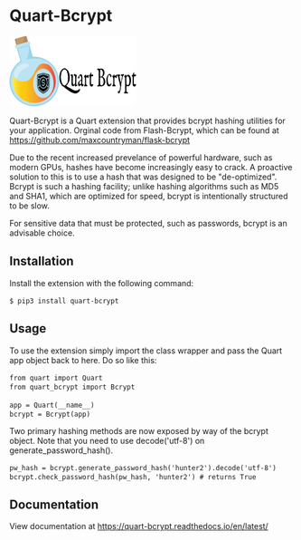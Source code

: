 # Quart-Bcrypt

![Quart Bcrypt Logo](logos/logo.png)

Quart-Bcrypt is a Quart extension that provides bcrypt hashing utilities for
your application. Orginal code from Flash-Bcrypt, which can be found at
https://github.com/maxcountryman/flask-bcrypt

Due to the recent increased prevelance of powerful hardware, such as modern
GPUs, hashes have become increasingly easy to crack. A proactive solution to
this is to use a hash that was designed to be "de-optimized". Bcrypt is such
a hashing facility; unlike hashing algorithms such as MD5 and SHA1, which are
optimized for speed, bcrypt is intentionally structured to be slow.

For sensitive data that must be protected, such as passwords, bcrypt is an
advisable choice.

## Installation

Install the extension with the following command:

    $ pip3 install quart-bcrypt

## Usage

To use the extension simply import the class wrapper and pass the Quart app
object back to here. Do so like this:

    from quart import Quart
    from quart_bcrypt import Bcrypt
    
    app = Quart(__name__)
    bcrypt = Bcrypt(app)

Two primary hashing methods are now exposed by way of the bcrypt object. Note that you
need to use decode('utf-8') on generate_password_hash().

    pw_hash = bcrypt.generate_password_hash('hunter2').decode('utf-8')
    bcrypt.check_password_hash(pw_hash, 'hunter2') # returns True

## Documentation

View documentation at https://quart-bcrypt.readthedocs.io/en/latest/